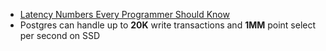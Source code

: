 
* [Latency Numbers Every Programmer Should Know](https://gist.github.com/jboner/2841832)
* Postgres can handle up to __20K__ write transactions and __1MM__ point select per second on SSD